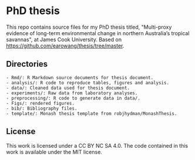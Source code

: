 # PhD thesis

This repo contains source files for my PhD thesis titled, "Multi-proxy evidence of long-term environmental change in northern Australia’s tropical savannas", at James Cook University. Based on https://github.com/earowang/thesis/tree/master.

## Directories

    - Rmd/: R Markdown source documents for thesis document.
    - analysis/: R code to reproduce tables, figures and analysis.
    - data/: Cleaned data used for thesis document.
    - experiments/: Raw data from laboratory analyses.
    - preprocessing/: R code to generate data in data/.
    - Figs/: rendered figures.
    - bib/: Bibliography files.
    - template/: Monash thesis template from robjhydman/MonashThesis.

## License

This work is licensed under a CC BY NC SA 4.0. The code contained in this work is available under the MIT license.
